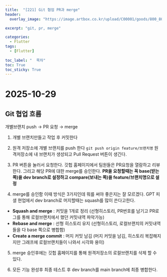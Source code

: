 ```yaml
---
title:  "[221] Git 협업 PR과 merge"
header:
  overlay_image: "https://image.artbox.co.kr/upload/C00001/goods/800_800/818/230525003912818.jpg?s=/goods/org/818/230525003912818.jpg"

excerpt: "git, pr, merge"

categories:
  - Flutter
tags:
  - [Flutter]
    
toc_label: "  목차"
toc: True
toc_sticky: True
---
```


# 2025-10-29

## Git 협업 흐름
개별브랜치 push → PR 요청 → merge

1. 개별 브랜치만들고 작업 후 커밋한다

2. 원격 저장소에 개별 브랜치를 push 한다
`git push origin feature/브랜치명`
원격저장소에 내 브랜치가 생성되고 Pull Request 버튼이 생긴다.

3. PR 버튼을 눌러서 요청한다.
깃헙 홈페이지에서 팀원들은 PR요청을 열람하고 리뷰한다. 그리고 해당 PR에 대한 merge를 승인한다.
**PR을 요청할때는 꼭 base(받는 쪽)을 dev branch로 설정하고 compare(보내는 쪽)을 feature/브랜치명으로 설정**

4. merge를 승인함
이때 방식은 3가지인데 뭐를 써야 좋은지는 잘 모르겠다.
GPT 피셜 현업에서 dev branch로 머지할때는 squash를 많이 쓴다고한다.

- **Squash and merge** : 커밋을 1개로 정리 (선형히스토리, PR번호를 남기고 PR로그를 통해 로컬브랜치에서 했던 커밋내역 파악가능)
- **Rebase and merge** : 선형 히스토리 유지 (선형히스토리, 로컬브랜치의 커밋내역들을 다 base 쪽으로 병합함)
- **Create a merge commit** : 머지 커밋 남김 (머지 커밋을 남김, 히스토리 복잡해지지만 그래프에 로컬브랜치들이 나와서 시각화 용이) 

5. merge 승인후에는 깃헙 홈페이지를 통해 원격저장소의 로컬브랜치를 삭제 할 수 있다.

6. 모든 기능 완성후 최종 테스트 후 dev branch를 main branch에 최종 병합한다.

<br>
